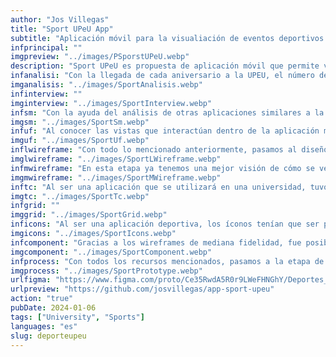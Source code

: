 ```yaml
---
author: "Jos Villegas"
title: "Sport UPeU App"
subtitle: "Aplicación móvil para la visualiación de eventos deportivos en la UPeU"
infprincipal: ""
imgpreview: "../images/PSporstUPeU.webp"
description: "Sport UPeU es propuesta de aplicación móvil que permite visualizar la información correspondiente a los eventos deportivos de la Universidad Peruana Unión como: fixture, resultados, normativas, mapa de escenarios, tabla de posiciones, entre otros"
infanalisi: "Con la llegada de cada aniversario a la UPEU, el número de familiares o amigos de los estudiantes crece ya que algunos de ellos participarán en eventos deportivos. El problema existente es que al estar en un nuevo lugar se requiere una herramienta para ayudarlos a encuentrar los lugares donde se celebrarán eventos deportivos o visualizar los resultados de los eventos o cuándo se llevarán a cabo las competiciones"
imganalisis: "../images/SportAnalisis.webp"
infinterview: ""
imginterview: "../images/SportInterview.webp"
infsm: "Con la ayuda del análisis de otras aplicaciones similares a la propuesta, el mapa del sitio fue diseñado con las vistas involucradas dentro de la aplicacion"
imgsm: "../images/SportSm.webp"
infuf: "Al conocer las vistas que interactúan dentro de la aplicación móvil, los flujos de usuarios fueron diseñados para saber qué decisiones tomarán los usuarios y tener una mejor idea del boceto futuro a diseñar."
imguf: "../images/SportUf.webp"
inflwireframe: "Con todo lo mencionado anteriormente, pasamos al diseño de los wireframes de baja fidelidad para tener una armonía entre investigación y diseño"
imglwireframe: "../images/SportLWireframe.webp"
infmwireframe: "En esta etapa ya tenemos una mejor visión de cómo se verá la aplicación, así que traducimos los bocetos en wireframes de fidelidad media en los que tendremos un diseño más realista de la idea original."
imgmwireframe: "../images/SportMWireframe.webp"
inftc: "Al ser una aplicación que se utilizará en una universidad, tuvo que cumplir con los colores representativos de la compañía y mantener la armonía, sin embargo se realizó un cambio en la tipografía para darle el realce de tipo deportivo."
imgtc: "../images/SportTc.webp"
infgrid: ""
imggrid: "../images/SportGrid.webp"
inficons: "Al ser una aplicación deportiva, los íconos tenían que ser precisos para querer informar las acciones que realizaban, ya sea o no con la presencia de un texto acompañado indicando la acción."
imgicons: "../images/SportIcons.webp"
infcomponent: "Gracias a los wireframes de mediana fidelidad, fue posible encontrar secciones donde ciertos puntos eran repetitivos y tenían estados, por lo tanto, se crearon componentes que ayudarán a que el diseño sea más rápido y su desarrollo futuro más factible."
imgcomponent: "../images/SportComponent.webp"
infprocess: "Con todos los recursos mencionados, pasamos a la etapa de diseño de alta fidelidad en la que se definió la mejor visión de la idea propuesta."
imgprocess: "../images/SportPrototype.webp"
urlfigma: "https://www.figma.com/proto/Ce35RwdA5R0r9LWeFHNGhY/Deportes_UPeU?page-id=1%3A10&node-id=106-2410&viewport=458%2C666%2C0.13&t=XVdmKzc57nFyFX2Y-9&scaling=scale-down&content-scaling=fixed&starting-point-node-id=106%3A2410&show-proto-sidebar=1"
urlpreview: "https://github.com/josvillegas/app-sport-upeu"
action: "true"
pubDate: 2024-01-06
tags: ["University", "Sports"]
languages: "es"
slug: deporteupeu
---
```

